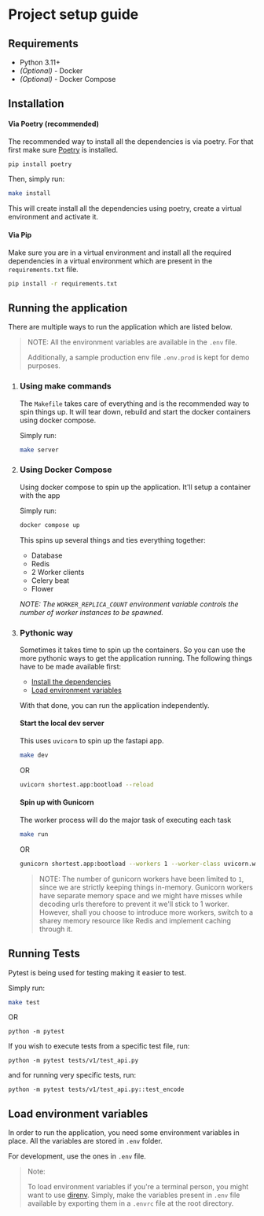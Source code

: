 # Project setup guide

## Requirements

- Python 3.11+
- _(Optional)_ - Docker
- _(Optional)_ - Docker Compose

## Installation

#### Via Poetry (recommended)

The recommended way to install all the dependencies is via poetry. For that
first make sure [Poetry](https://pypi.org/project/poetry/) is installed.
```bash
pip install poetry
```

Then, simply run:
```bash
make install
```
This will create install all the dependencies using poetry, create a
virtual environment and activate it.

#### Via Pip
Make sure you are in a virtual environment and install all the required
dependencies in a virtual environment which are present in the
`requirements.txt` file.

```bash
pip install -r requirements.txt
```

## Running the application

There are multiple ways to run the application which are listed below.

> NOTE: All the environment variables are available in the `.env` file.
>
> Additionally, a sample production env file `.env.prod` is kept for demo
> purposes.

1. ### Using make commands

   The `Makefile` takes care of everything and is the recommended way
   to spin things up. It will tear down, rebuild and start the
   docker containers using docker compose.

   Simply run:

   ```bash
   make server
   ```

2. ### Using Docker Compose

   Using docker compose to spin up the application.
   It'll setup a container with the app

   Simply run:

   ```bash
   docker compose up
   ```

   This spins up several things and ties everything together:
   - Database
   - Redis
   - 2 Worker clients
   - Celery beat
   - Flower

   _NOTE: The `WORKER_REPLICA_COUNT` environment variable controls the number
   of worker instances to be spawned._

3. ### Pythonic way

   Sometimes it takes time to spin up the containers. So you can use the more
   pythonic ways to get the application running. The following things have to
   be made available first:

   - [Install the dependencies](./project-setup.md#installation)
   - [Load environment variables](./project-setup.md#load-environment-variables)

   With that done, you can run the application independently.

   #### Start the local dev server
   This uses `uvicorn` to spin up the fastapi app.

   ```bash
   make dev
   ```
   OR
   ```bash
   uvicorn shortest.app:bootload --reload
   ```

   #### Spin up with Gunicorn
   The worker process will do the major task of executing each task

   ```bash
   make run
   ```
   OR
   ```bash
   gunicorn shortest.app:bootload --workers 1 --worker-class uvicorn.workers.UvicornWorker --bind 0.0.0.0:8000
   ```
   > NOTE: The number of gunicorn workers have been limited to `1`, since we
   > are strictly keeping things in-memory. Gunicorn workers have separate memory
   > space and we might have misses while decoding urls therefore to prevent it
   > we'll stick to 1 worker. However, shall you choose to introduce more
   > workers, switch to a sharey memory resource like Redis and implement
   > caching through it.


## Running Tests

Pytest is being used for testing making it easier to test.

Simply run:
```bash
make test
```
OR
```
python -m pytest
```

If you wish to execute tests from a specific test file, run:
```
python -m pytest tests/v1/test_api.py
```
and for running very specific tests, run:
```
python -m pytest tests/v1/test_api.py::test_encode
```

## Load environment variables

In order to run the application, you need some environment variables in place.
All the variables are stored in `.env` folder.

For development, use the ones in `.env` file.

> Note:
>
> To load environment variables if you're a terminal person, you might want
> to use [direnv](https://direnv.net/). Simply, make the variables present
> in `.env` file available by exporting them in a `.envrc` file
> at the root directory.

